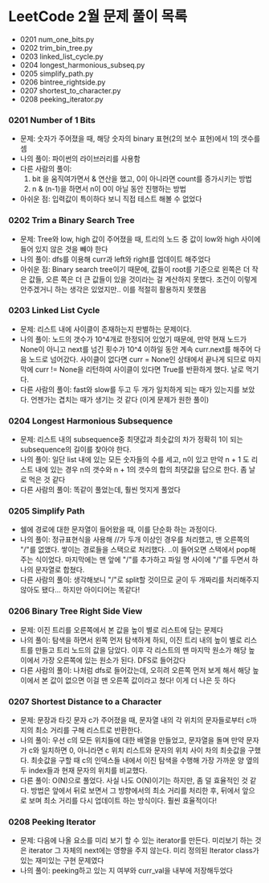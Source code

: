 # LeetCode 2월 문제 풀이 목록
- 0201 num_one_bits.py
- 0202 trim_bin_tree.py
- 0203 linked_list_cycle.py
- 0204 longest_harmonious_subseq.py
- 0205 simplify_path.py
- 0206 bintree_rightside.py
- 0207 shortest_to_character.py
- 0208 peeking_iterator.py


### 0201 Number of 1 Bits
- 문제: 숫자가 주어졌을 때, 해당 숫자의 binary 표현(2의 보수 표현)에서 1의 갯수를 셈
- 나의 풀이: 파이썬의 라이브러리를 사용함
- 다른 사람의 풀이: 
    1. bit 을 움직여가면서 & 연산을 했고, 0이 아니라면 count를 증가시키는 방법
    2. n & (n-1)을 하면서 n이 0이 아닐 동안 진행하는 방법
- 아쉬운 점: 입력값이 특이하다 보니 직접 테스트 해볼 수 없었다

### 0202 Trim a Binary Search Tree
- 문제: Tree와 low, high 값이 주어졌을 때, 트리의 노드 중 값이 low와 high 사이에 들어 있지 않은 것을 빼야 한다
- 나의 풀이: dfs를 이용해 curr과 left와 right를 업데이트 해주었다
- 아쉬운 점: Binary search tree이기 때문에, 값들이 root를 기준으로 왼쪽은 더 작은 값들, 오른 쪽은 더 큰 값들이 있을 것이라는 걸 계산하지 못했다. 조건이 이렇게 안주겠거니 하는 생각은 있었지만.. 이를 적절히 활용하지 못했음

### 0203 Linked List Cycle
- 문제: 리스트 내에 사이클이 존재하는지 판별하는 문제이다.
- 나의 풀이: 노드의 갯수가 10^4개로 한정되어 있었기 때문에, 만약 현재 노드가 None이 아니고 next를 넘긴 횟수가 10^4 이하일 동안 계속 curr.next를 해주어 다음 노드로 넘어갔다. 사이클이 없다면 curr = None인 상태에서 끝나게 되므로 마지막에 curr != None을 리턴하여 사이클이 있다면 True를 반환하게 했다. 날로 먹기다.
- 다른 사람의 풀이: fast와 slow를 두고 두 개가 일치하게 되는 때가 있는지를 보았다. 언젠가는 겹치는 때가 생기는 것 같다 (이게 문제가 원한 풀이)

### 0204 Longest Harmonious Subsequence
- 문제: 리스트 내의 subsequence중 최댓값과 최솟값의 차가 정확히 1이 되는 subsequence의 길이를 찾아야 한다.
- 나의 풀이: 일단 list 내에 있는 모든 숫자들의 수를 세고, n이 있고 만약 n + 1 도 리스트 내에 있는 경우 n의 갯수와 n + 1의 갯수의 합의 최댓값을 답으로 한다. 좀 날로 먹은 것 같다
- 다른 사람의 풀이: 똑같이 풀었는데, 훨씬 멋지게 풀었다


### 0205 Simplify Path
- 쉘에 경로에 대한 문자열이 들어왔을 때, 이를 단순화 하는 과정이다.
- 나의 풀이: 정규표현식을 사용해 //가 두개 이상인 경우를 처리했고, 맨 오른쪽의 "/"를 없앴다. 쌓이는 경로들을 스택으로 처리했다. ..이 들어오면 스택에서 pop해주는 식이었다. 마지막에는 맨 앞에 "/"를 추가하고 파일 명 사이에 "/"를 두면서 하나의 문자열로 합쳤다.
- 다른 사람의 풀이: 생각해보니 "/"로 split할 것이므로 굳이 두 개짜리를 처리해주지 않아도 됐다... 하지만 아이디어는 똑같다!

### 0206 Binary Tree Right Side View
- 문제: 이진 트리를 오른쪽에서 본 값을 높이 별로 리스트에 담는 문제다
- 나의 풀이: 탐색을 하면서 왼쪽 먼저 탐색하게 하되, 이진 트리 내의 높이 별로 리스트를 만들고 트리 노드의 값을 담았다. 이후 각 리스트의 맨 마지막 원소가 해당 높이에서 가장 오른쪽에 있는 원소가 된다. DFS로 들어갔다
- 다른 사람의 풀이: 나처럼 dfs로 들어갔는데, 오히려 오른쪽 먼저 보게 해서 해당 높이에서 본 값이 없으면 이걸 맨 오른쪽 값이라고 쳤다! 이게 더 나은 듯 하다

### 0207 Shortest Distance to a Character
- 문제: 문장과 타깃 문자 c가 주어졌을 때, 문자열 내의 각 위치의 문자들로부터 c까지의 최소 거리를 구해 리스트로 반환한다.
- 나의 풀이: 우선 c의 모든 위치들에 대한 배열을 만들었고, 문자열을 돌며 만약 문자가 c와 일치하면 0, 아니라면 c 위치 리스트와 문자의 위치 사이 차의 최솟값을 구했다. 최솟값을 구할 때 c의 인덱스들 내에서 이진 탐색을 수행해 가장 가까운 양 옆의 두 index들과 현재 문자의 위치를 비교했다.
- 다른 풀이: O(N)으로 풀었다. 사실 나도 O(N)이기는 하지만, 좀 덜 효율적인 것 같다. 방법은 앞에서 뒤로 보면서 그 방향에서의 최소 거리를 처리한 후, 뒤에서 앞으로 보며 최소 거리를 다시 업데이트 하는 방식이다. 훨씬 효율적이다!


### 0208 Peeking Iterator
- 문제: 다음에 나올 요소를 미리 보기 할 수 있는 iterator를 만든다. 미리보기 하는 것은 iterator 그 자체의 next에는 영향을 주지 않는다. 미리 정의된 Iterator class가 있는 재미있는 구현 문제였다
- 나의 풀이: peeking하고 있는 지 여부와 curr_val을 내부에 저장해두었다